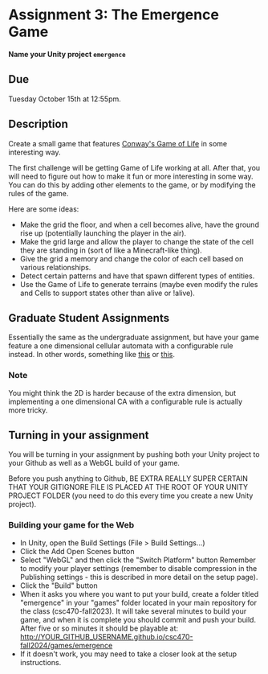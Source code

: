 # Assignment 3: The Emergence Game

**Name your Unity project `emergence`**

## Due
Tuesday October 15th at 12:55pm.

## Description
Create a small game that features [Conway's Game of Life](https://en.wikipedia.org/wiki/Conway%27s_Game_of_Life) in some interesting way.

The first challenge will be getting Game of Life working at all. After that, you will need to figure out how to make it fun or more interesting in some way. You can do this by adding other elements to the game, or by modifying the rules of the game.

Here are some ideas:

- Make the grid the floor, and when a cell becomes alive, have the ground rise up (potentially launching the player in the air).
- Make the grid large and allow the player to change the state of the cell they are standing in (sort of like a Minecraft-like thing).
- Give the grid a memory and change the color of each cell based on various relationships.
- Detect certain patterns and have that spawn different types of entities.
- Use the Game of Life to generate terrains (maybe even modify the rules and Cells to support states other than alive or !alive).

## Graduate Student Assignments
Essentially the same as the undergraduate assignment, but have your game feature a one dimensional cellular automata with a configurable rule instead. In other words, something like [this](https://mathworld.wolfram.com/ElementaryCellularAutomaton.html) or [this](https://en.wikipedia.org/wiki/Cellular_automaton#List_of_automata).

### Note
You might think the 2D is harder because of the extra dimension, but implementing a one dimensional CA with a configurable rule is actually more tricky.

## Turning in your assignment
You will be turning in your assignment by pushing both your Unity project to your Github as well as a WebGL build of your game.

Before you push anything to Github, BE EXTRA REALLY SUPER CERTAIN THAT YOUR GITIGNORE FILE IS PLACED AT THE ROOT OF YOUR UNITY PROJECT FOLDER (you need to do this every time you create a new Unity project).

### Building your game for the Web
- In Unity, open the Build Settings (File > Build Settings...)
- Click the Add Open Scenes button
- Select "WebGL" and then click the "Switch Platform" button
Remember to modify your player settings (remember to disable compression in the Publishing settings - this is described in more detail on the setup page).
- Click the "Build" button
- When it asks you where you want to put your build, create a folder titled "emergence" in your "games" folder located in your main repository for the class (csc470-fall2023). It will take several minutes to build your game, and when it is complete you should commit and push your build. After five or so minutes it should be playable at: http://YOUR_GITHUB_USERNAME.github.io/csc470-fall2024/games/emergence
- If it doesn't work, you may need to take a closer look at the setup instructions.